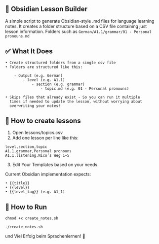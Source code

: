 ## 📘 Obsidian Lesson Builder

A simple script to generate Obsidian-style .md files for language learning notes. It creates a folder structure based on a CSV file containing just lesson information. Folders such as `German/A1.1/grammar/01 - Personal pronouns.md`


## ✅ What It Does

	• Create structured folders from a single csv file
	• Folders are structured like this:

        - Output (e.g. German)
            - level (e.g. A1.1)
                - section (e.g. grammar)
                    - topic.md (e.g. 01 - Personal pronouns)

	• Skips files that already exist - So you can run it multiple
      times if needed to update the lesson, without worrying about 
      overwriting your notes!


## 📝 How to create lessons

01. Open lessons/topics.csv
02. Add one lesson per line like this:

```csv
level,section,topic
A1.1,grammar,Personal pronouns
A1.1,listening,Nico’s Weg 1–5
```

03. Edit Your Templates based on your needs

Current Obsidian implementation expects: 

	• {{title}}
	• {{level}}
	• {{level_tag}} (e.g. A1_1)

## 🚀 How to Run

```shell
chmod +x create_notes.sh
```
```shell
./create_notes.sh
```

und Viel Erfolg beim Sprachenlernen! 🎉
